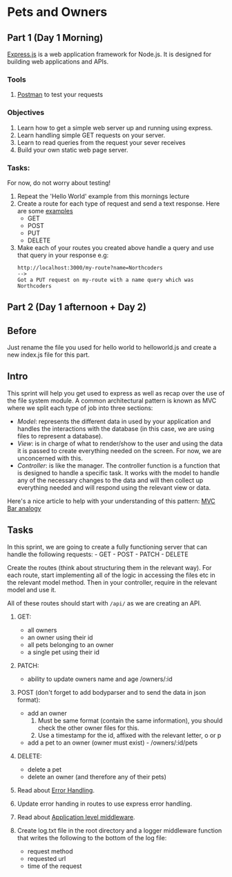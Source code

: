 # Pets and Owners

## Part 1 (Day 1 Morning)

[Express.js](http://expressjs.com/) is a web application framework for Node.js. It is designed for building web applications and APIs.

### Tools

1. [Postman](https://www.getpostman.com/) to test your requests

### Objectives
1. Learn how to get a simple web server up and running using express.
2. Learn handling simple GET requests on your server.
3. Learn to read queries from the request your sever receives
3. Build your own static web page server.

### Tasks:

For now, do not worry about testing!

1. Repeat the 'Hello World' example from this mornings lecture
2. Create a route for each type of request and send a text response. Here are some [examples](https://expressjs.com/en/starter/basic-routing.html)
    - GET
    - POST
    - PUT
    - DELETE
3. Make each of your routes you created above handle a query and use that query in your response
    e.g:
    ```
    http://localhost:3000/my-route?name=Northcoders
    -->
    Got a PUT request on my-route with a name query which was Northcoders
    ```

## Part 2 (Day 1 afternoon + Day 2)

## Before

Just rename the file you used for hello world to helloworld.js and create a new index.js file for this part. 

## Intro

This sprint will help you get used to express as well as recap over the use of the file system module. A common architectural pattern is known as MVC where we split each type of job into three sections:

* *Model*: represents the different data in used by your application and handles the interactions with the database (in this case, we are using files to represent a database).
* *View*: is in charge of what to render/show to the user and using the data it is passed to create everything needed on the screen. For now, we are unconcerned with this.
* *Controller*: is like the manager. The controller function is a function that is designed to handle a specific task. It works with the model to handle any of the necessary changes to the data and will then collect up everything needed and will respond using the relevant view or data.

Here's a nice article to help with your understanding of this pattern:
[MVC Bar analogy](https://medium.freecodecamp.org/model-view-controller-mvc-explained-through-ordering-drinks-at-the-bar-efcba6255053)

## Tasks

In this sprint, we are going to create a fully functioning server that can handle the following requests:
    - GET
    - POST
    - PATCH
    - DELETE

Create the routes (think about structuring them in the relevant way). For each route, start implementing all of the logic in accessing the files etc in the relevant model method. Then in your controller, require in the relevant model and use it.

All of these routes should start with `/api/` as we are creating an API.

1. GET:
    * all owners
    * an owner using their id
    * all pets belonging to an owner
    * a single pet using their id

2. PATCH:
    * ability to update owners name and age /owners/:id

3. POST (don't forget to add bodyparser and to send the data in json format):
    * add an owner 
        1. Must be same format (contain the same information), you should check the other owner files for this.
        2. Use a timestamp for the id, affixed with the relevant letter, o or p
    * add a pet to an owner (owner must exist) - /owners/:id/pets

4. DELETE:
    * delete a pet
    * delete an owner (and therefore any of their pets)

5. Read about [Error Handling](http://expressjs.com/en/guide/error-handling.html).

6. Update error handing in routes to use express error handling.

7. Read about [Application level middleware](http://expressjs.com/en/guide/using-middleware.html#middleware.application).

8. Create log.txt file in the root directory and a logger middleware function that writes the following to the bottom of the log file:
    - request method
    - requested url
    - time of the request
